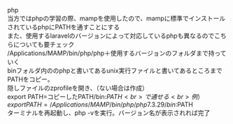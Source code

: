 php
<br>
当方ではphpの学習の際、mampを使用したので、mampに標準でインストールされているphpにPATHを通すことにする
<br>
また、使用するlaravelのバージョンによって対応しているphpも異なるのでこちらについても要チェック
<br>
/Applications/MAMP/bin/php/php＋使用するバージョンのフォルダまで持っていく
<br>
binフォルダ内ののphpと書いてあるunix実行ファイルと書いてあるところまでPATHをコピー。
<br>
隠しファイルのzprofileを開き、（ない場合は作成）
<br>
export PATH=コピーしたPATH/bin:$PATH
<br>
で通せる
<br>
例）export PATH=/Applications/MAMP/bin/php/php7.3.29/bin:$PATH
<br>
ターミナルを再起動し、php -vを実行。バージョン名が表示されれば完了
<br>
<br>
